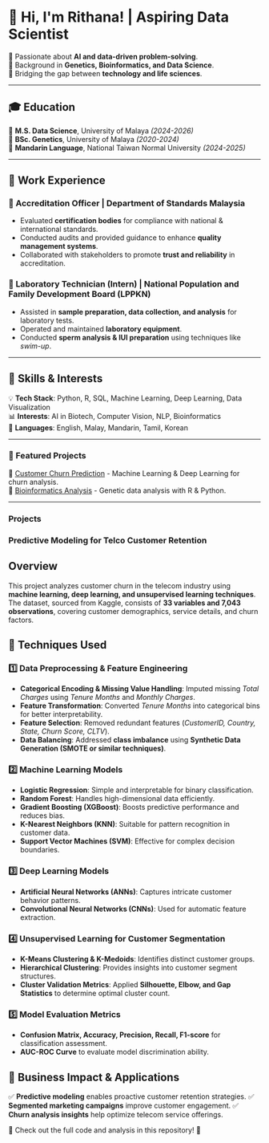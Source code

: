 # 👋 Hi, I'm Rithana! | Aspiring Data Scientist  

🚀 Passionate about **AI and data-driven problem-solving**.  
🔬 Background in **Genetics, Bioinformatics, and Data Science**.  
🎯 Bridging the gap between **technology and life sciences**.  

---

## 🎓 Education  
📍 **M.S. Data Science**, University of Malaya *(2024-2026)*  
📍 **BSc. Genetics**, University of Malaya *(2020-2024)*  
📍 **Mandarin Language**, National Taiwan Normal University *(2024-2025)*  

---

## 💼 Work Experience  

### 🔹 Accreditation Officer | Department of Standards Malaysia  
- Evaluated **certification bodies** for compliance with national & international standards.  
- Conducted audits and provided guidance to enhance **quality management systems**.  
- Collaborated with stakeholders to promote **trust and reliability** in accreditation.  

### 🔹 Laboratory Technician (Intern) | National Population and Family Development Board (LPPKN)  
- Assisted in **sample preparation, data collection, and analysis** for laboratory tests.  
- Operated and maintained **laboratory equipment**.  
- Conducted **sperm analysis & IUI preparation** using techniques like *swim-up*.  

---

## 🔬 Skills & Interests  
💡 **Tech Stack**: Python, R, SQL, Machine Learning, Deep Learning, Data Visualization  
📊 **Interests**: AI in Biotech, Computer Vision, NLP, Bioinformatics  
🌱 **Languages**: English, Malay, Mandarin, Tamil, Korean 

---

### 🚀 Featured Projects  
📌 [Customer Churn Prediction](https://github.com/yourusername/customer-churn) - Machine Learning & Deep Learning for churn analysis.  
📌 [Bioinformatics Analysis](https://github.com/yourusername/bioinformatics-project) - Genetic data analysis with R & Python.  

---


### Projects
### Predictive Modeling for Telco Customer Retention
## Overview
This project analyzes customer churn in the telecom industry using **machine learning, deep learning, and unsupervised learning techniques**. The dataset, sourced from Kaggle, consists of **33 variables and 7,043 observations**, covering customer demographics, service details, and churn factors.

## 🚀 Techniques Used

### 1️⃣ Data Preprocessing & Feature Engineering
- **Categorical Encoding & Missing Value Handling**: Imputed missing *Total Charges* using *Tenure Months* and *Monthly Charges*.
- **Feature Transformation**: Converted *Tenure Months* into categorical bins for better interpretability.
- **Feature Selection**: Removed redundant features (*CustomerID, Country, State, Churn Score, CLTV*).
- **Data Balancing**: Addressed **class imbalance** using **Synthetic Data Generation (SMOTE or similar techniques)**.

### 2️⃣ Machine Learning Models
- **Logistic Regression**: Simple and interpretable for binary classification.
- **Random Forest**: Handles high-dimensional data efficiently.
- **Gradient Boosting (XGBoost)**: Boosts predictive performance and reduces bias.
- **K-Nearest Neighbors (KNN)**: Suitable for pattern recognition in customer data.
- **Support Vector Machines (SVM)**: Effective for complex decision boundaries.

### 3️⃣ Deep Learning Models
- **Artificial Neural Networks (ANNs)**: Captures intricate customer behavior patterns.
- **Convolutional Neural Networks (CNNs)**: Used for automatic feature extraction.

### 4️⃣ Unsupervised Learning for Customer Segmentation
- **K-Means Clustering & K-Medoids**: Identifies distinct customer groups.
- **Hierarchical Clustering**: Provides insights into customer segment structures.
- **Cluster Validation Metrics**: Applied **Silhouette, Elbow, and Gap Statistics** to determine optimal cluster count.

### 5️⃣ Model Evaluation Metrics
- **Confusion Matrix, Accuracy, Precision, Recall, F1-score** for classification assessment.
- **AUC-ROC Curve** to evaluate model discrimination ability.

## 🎯 Business Impact & Applications
✅ **Predictive modeling** enables proactive customer retention strategies.
✅ **Segmented marketing campaigns** improve customer engagement.
✅ **Churn analysis insights** help optimize telecom service offerings.

📌 Check out the full code and analysis in this repository! 🚀
